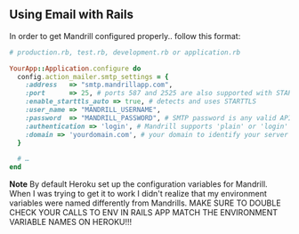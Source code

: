 ## Using Email with Rails

In order to get Mandrill configured properly.. follow this format:

```ruby
# production.rb, test.rb, development.rb or application.rb

YourApp::Application.configure do
  config.action_mailer.smtp_settings = {
    :address   => "smtp.mandrillapp.com",
    :port      => 25, # ports 587 and 2525 are also supported with STARTTLS
    :enable_starttls_auto => true, # detects and uses STARTTLS
    :user_name => "MANDRILL_USERNAME",
    :password  => "MANDRILL_PASSWORD", # SMTP password is any valid API key
    :authentication => 'login', # Mandrill supports 'plain' or 'login'
    :domain => 'yourdomain.com', # your domain to identify your server when connecting
  }

  # …
end
```

**Note** By default Heroku set up the configuration variables for Mandrill.
When I was trying to get it to work I didn't realize that my environment
variables were named differently from Mandrills.  MAKE SURE TO DOUBLE CHECK YOUR
CALLS TO ENV IN RAILS APP MATCH THE ENVIRONMENT VARIABLE NAMES ON HEROKU!!!
